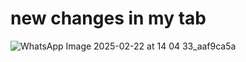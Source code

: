 # new changes in my tab
![WhatsApp Image 2025-02-22 at 14 04 33_aaf9ca5a](https://github.com/user-attachments/assets/b6b6991d-90bb-4634-ae97-6f289995bf06)
